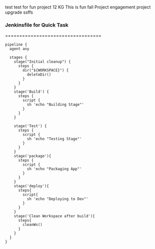 test
test for fun
project 12 KG
This is fun
fall
Project engagement
project upgrade
ssffs

### Jenkinsfile for Quick Task
==================================
```
pipeline {
  agent any

  stages {
    stage("Initial cleanup") {
      steps {
        dir("${WORKSPACE}") {
          deleteDir()
        }
      }
    }   
    stage('Build') {
      steps {
        script {
          sh 'echo "Building Stage"'
        }
      }
    }

    stage('Test') {
      steps {
        script {
          sh 'echo "Testing Stage"'
        }
      }
    }
    stage('package'){
      steps {
        script {
          sh 'echo "Packaging App"'
        }
      }
    }
    stage('deploy'){
      steps{
        script{
          sh 'echo "Deploying to Dev"'
        }
      }
    }
    stage('Clean Workspace after build'){
      steps{
        cleanWs()
      }
    }
  }
}
```